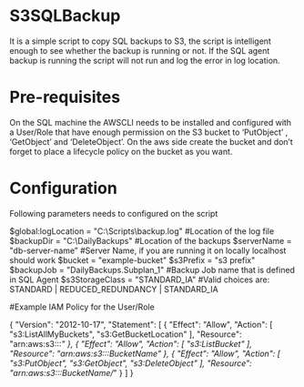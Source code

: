 # S3SQLBackup
It is a simple script to copy SQL backups to S3, the script is intelligent enough to see whether the backup is running or not. 
If the SQL agent backup is running the script will not run and log the error in log location. 

# Pre-requisites
On the SQL machine the AWSCLI needs to be installed and configured with a User/Role that have enough permission on the S3 bucket 
to ‘PutObject’ , ‘GetObject’ and ‘DeleteObject’. On the aws side create the bucket and don’t forget to place a lifecycle policy 
on the bucket as you want.

# Configuration
Following parameters needs to configured on the script

$global:logLocation = "C:\Scripts\backup.log" #Location of the log file
$backupDir = "C:\DailyBackups" #Location of the backups 
$serverName = "db-server-name” #Server Name, if you are running it on locally localhost should work 
$bucket = "example-bucket"
$s3Prefix = "s3 prefix" 
$backupJob = "DailyBackups.Subplan_1" #Backup Job name that is defined in SQL Agent 
$s3StorageClass = "STANDARD_IA" #Valid choices are: STANDARD | REDUCED_REDUNDANCY | STANDARD_IA

#Example IAM Policy for the User/Role

{
    "Version": "2012-10-17",
    "Statement": [
        {
            "Effect": "Allow",
            "Action": [
                "s3:ListAllMyBuckets",
                "s3:GetBucketLocation"
            ],
            "Resource": "arn:aws:s3:::*"
        },
        {
            "Effect": "Allow",
            "Action": [
                "s3:ListBucket"
            ],
            "Resource": "arn:aws:s3:::BucketName"
        },
        {
            "Effect": "Allow",
            "Action": [
                "s3:PutObject",
                "s3:GetObject",
                "s3:DeleteObject"
            ],
            "Resource": "arn:aws:s3:::BucketName/*"
        }
    ]
}
